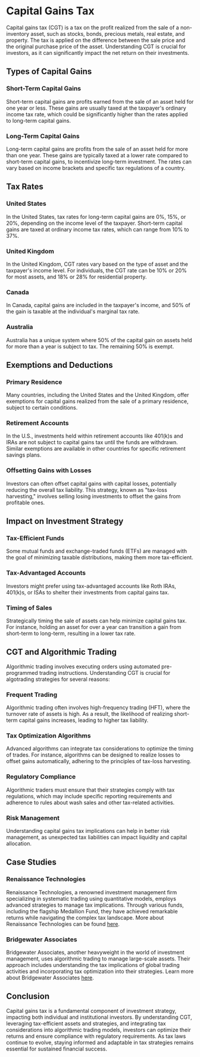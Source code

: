 # Capital Gains Tax

Capital gains tax (CGT) is a tax on the profit realized from the sale of a non-inventory asset, such as stocks, bonds, precious metals, real estate, and property. The tax is applied on the difference between the sale price and the original purchase price of the asset. Understanding CGT is crucial for investors, as it can significantly impact the net return on their investments.

## Types of Capital Gains

### Short-Term Capital Gains

Short-term capital gains are profits earned from the sale of an asset held for one year or less. These gains are usually taxed at the taxpayer's ordinary income tax rate, which could be significantly higher than the rates applied to long-term capital gains.

### Long-Term Capital Gains

Long-term capital gains are profits from the sale of an asset held for more than one year. These gains are typically taxed at a lower rate compared to short-term capital gains, to incentivize long-term investment. The rates can vary based on income brackets and specific tax regulations of a country.

## Tax Rates

### United States

In the United States, tax rates for long-term capital gains are 0%, 15%, or 20%, depending on the income level of the taxpayer. Short-term capital gains are taxed at ordinary income tax rates, which can range from 10% to 37%.

### United Kingdom

In the United Kingdom, CGT rates vary based on the type of asset and the taxpayer's income level. For individuals, the CGT rate can be 10% or 20% for most assets, and 18% or 28% for residential property.

### Canada

In Canada, capital gains are included in the taxpayer's income, and 50% of the gain is taxable at the individual's marginal tax rate.

### Australia

Australia has a unique system where 50% of the capital gain on assets held for more than a year is subject to tax. The remaining 50% is exempt.

## Exemptions and Deductions

### Primary Residence

Many countries, including the United States and the United Kingdom, offer exemptions for capital gains realized from the sale of a primary residence, subject to certain conditions.

### Retirement Accounts

In the U.S., investments held within retirement accounts like 401(k)s and IRAs are not subject to capital gains tax until the funds are withdrawn. Similar exemptions are available in other countries for specific retirement savings plans.

### Offsetting Gains with Losses

Investors can often offset capital gains with capital losses, potentially reducing the overall tax liability. This strategy, known as "tax-loss harvesting," involves selling losing investments to offset the gains from profitable ones.

## Impact on Investment Strategy

### Tax-Efficient Funds

Some mutual funds and exchange-traded funds (ETFs) are managed with the goal of minimizing taxable distributions, making them more tax-efficient.

### Tax-Advantaged Accounts

Investors might prefer using tax-advantaged accounts like Roth IRAs, 401(k)s, or ISAs to shelter their investments from capital gains tax.

### Timing of Sales

Strategically timing the sale of assets can help minimize capital gains tax. For instance, holding an asset for over a year can transition a gain from short-term to long-term, resulting in a lower tax rate.

## CGT and Algorithmic Trading

Algorithmic trading involves executing orders using automated pre-programmed trading instructions. Understanding CGT is crucial for algotrading strategies for several reasons:

### Frequent Trading

Algorithmic trading often involves high-frequency trading (HFT), where the turnover rate of assets is high. As a result, the likelihood of realizing short-term capital gains increases, leading to higher tax liability.

### Tax Optimization Algorithms

Advanced algorithms can integrate tax considerations to optimize the timing of trades. For instance, algorithms can be designed to realize losses to offset gains automatically, adhering to the principles of tax-loss harvesting.

### Regulatory Compliance

Algorithmic traders must ensure that their strategies comply with tax regulations, which may include specific reporting requirements and adherence to rules about wash sales and other tax-related activities.

### Risk Management

Understanding capital gains tax implications can help in better risk management, as unexpected tax liabilities can impact liquidity and capital allocation.

## Case Studies

### Renaissance Technologies

Renaissance Technologies, a renowned investment management firm specializing in systematic trading using quantitative models, employs advanced strategies to manage tax implications. Through various funds, including the flagship Medallion Fund, they have achieved remarkable returns while navigating the complex tax landscape. More about Renaissance Technologies can be found [here](https://www.rentec.com/).

### Bridgewater Associates

Bridgewater Associates, another heavyweight in the world of investment management, uses algorithmic trading to manage large-scale assets. Their approach includes understanding the tax implications of global trading activities and incorporating tax optimization into their strategies. Learn more about Bridgewater Associates [here](https://www.bridgewater.com/).

## Conclusion

Capital gains tax is a fundamental component of investment strategy, impacting both individual and institutional investors. By understanding CGT, leveraging tax-efficient assets and strategies, and integrating tax considerations into algorithmic trading models, investors can optimize their returns and ensure compliance with regulatory requirements. As tax laws continue to evolve, staying informed and adaptable in tax strategies remains essential for sustained financial success.